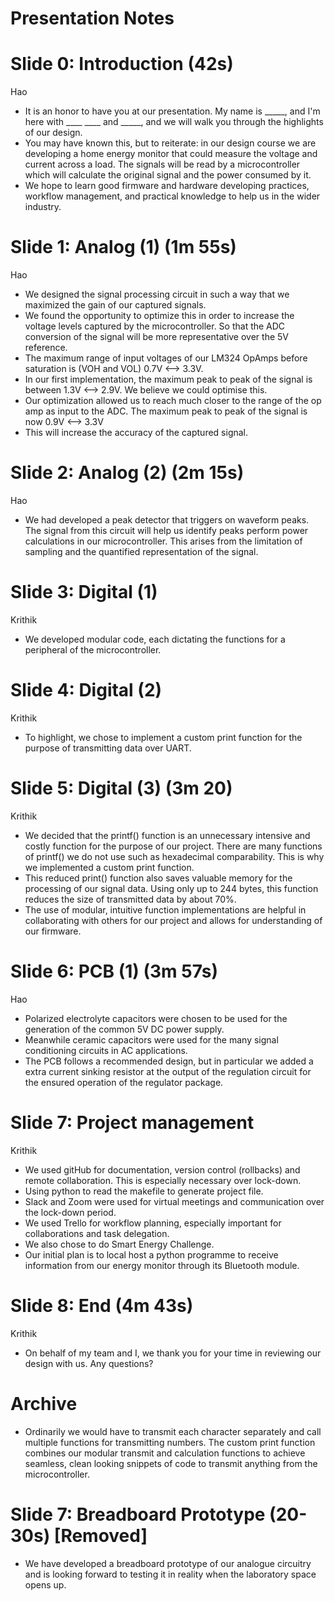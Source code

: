 # Presentation Notes

# Slide 0: Introduction (42s)
Hao

- It is an honor to have you at our presentation. My name is _____, and I'm here with ____ ____ and _____, and we will walk you through the highlights of our design.
- You may have known this, but to reiterate: in our design course we are developing a home energy monitor that could measure the voltage and current across a load. The signals will be read by a microcontroller which will calculate the original signal and the power consumed by it.
- We hope to learn good firmware and hardware developing practices, workflow management, and practical knowledge to help us in the wider industry.

# Slide 1: Analog (1) (1m 55s)
Hao

- We designed the signal processing circuit in such a way that we maximized the gain of our captured signals. 
- We found the opportunity to optimize this in order to increase the voltage levels captured by the microcontroller. So that the ADC conversion of the signal will be more representative over the 5V reference.
- The maximum range of input voltages of our LM324 OpAmps before saturation is (VOH and VOL) 0.7V <--> 3.3V.
- In our first implementation, the maximum peak to peak of the signal is between 1.3V <--> 2.9V. We believe we could optimise this.
- Our optimization allowed us to reach much closer to the range of the op amp as input to the ADC. The maximum peak to peak of the signal is now 0.9V <--> 3.3V
- This will increase the accuracy of the captured signal.

# Slide 2: Analog (2) (2m 15s)
Hao

- We had developed a peak detector that triggers on waveform peaks. The signal from this circuit will help us identify peaks perform power calculations in our microcontroller. This arises from the limitation of sampling and the quantified representation of the signal. 

# Slide 3: Digital (1)
Krithik

- We developed modular code, each dictating the functions for a peripheral of the microcontroller.

# Slide 4: Digital (2)
Krithik

- To highlight, we chose to implement a custom print function for the purpose of transmitting data over UART. 

# Slide 5: Digital (3) (3m 20)
Krithik

- We decided that the printf() function is an unnecessary intensive and costly function for the purpose of our project. There are many functions of printf() we do not use such as hexadecimal comparability. This is why we implemented a custom print function.
- This reduced print() function also saves valuable memory for the processing of our signal data. Using only up to 244 bytes, this function reduces the size of transmitted data by about 70%.
- The use of modular, intuitive function implementations are helpful in collaborating with others for our project and allows for understanding of our firmware.
  
# Slide 6: PCB (1) (3m 57s)
Hao

- Polarized electrolyte capacitors were chosen to be used for the generation of the common 5V DC power supply. 
- Meanwhile ceramic capacitors were used for the many signal conditioning circuits in AC applications.
- The PCB follows a recommended design, but in particular we added a extra current sinking resistor at the output of the regulation circuit for the ensured operation of the regulator package.

# Slide 7: Project management 
Krithik

- We used gitHub for documentation, version control (rollbacks) and remote collaboration. This is especially necessary over lock-down. 
- Using python to read the makefile to generate project file.
- Slack and Zoom were used for virtual meetings and communication over the lock-down period.
- We used Trello for workflow planning, especially important for collaborations and task delegation.
- We also chose to do Smart Energy Challenge.
- Our initial plan is to local host a python programme to receive information from our energy monitor through its Bluetooth module.

# Slide 8: End (4m 43s)
Krithik

- On behalf of my team and I, we thank you for your time in reviewing our design with us. Any questions?




# Archive
- Ordinarily we would have to transmit each character separately and call multiple functions for transmitting numbers. The custom print function combines our modular transmit and calculation functions to achieve seamless, clean looking snippets of code to transmit anything from the microcontroller.

# Slide 7: Breadboard Prototype (20-30s) [Removed]

- We have developed a breadboard prototype of our analogue circuitry and is looking forward to testing it in reality when the laboratory space opens up.                                          

